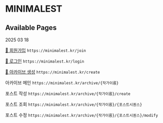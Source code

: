# MINIMALEST

## Available Pages

2025 03 18

[🔗 회원가입](https://minimalest.kr/join) `https://minimalest.kr/join`

[🔗 로그인](https://minimalest.kr/join) `https://minimalest.kr/login`

[🔗 아카이브 생성](https://minimalest.kr/archive/create) `https://minimalest.kr/create`

아카이브 메인 `https://minimalest.kr/archive/{작가이름}`

포스트 작성 `https://minimalest.kr/archive/{작가이름}/create`

포스트 조회 `https://minimalest.kr/archive/{작가이름}/{포스트시퀀스}`

포스트 수정 `https://minimalest.kr/archive/{작가이름}/{포스트시퀀스}/modify`
